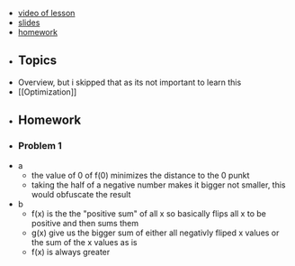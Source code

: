 - [video of lesson](https://www.youtube.com/watch?v=J8Eh7RqggsU)
- [slides](https://stanford-cs221.github.io/autumn2019/lectures/index.html#include=overview.js&mode=print1pp)
- [homework](https://stanford-cs221.github.io/autumn2019/assignments/foundations/index.html)
- ## Topics
- Overview, but i skipped that as its not important to learn this
- [[Optimization]]
- ## Homework
- ### Problem 1
- a
	- the value of 0 of f(0) minimizes the distance to the 0 punkt
	- taking the half of a negative number makes it bigger not smaller, this would obfuscate the result
- b
	- f(x) is the the "positive sum" of all x so basically flips all x to be positive and then sums them
	- g(x) give us the bigger sum of either all negativly fliped x values or the sum of the x values as is
	- f(x) is always greater
